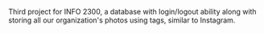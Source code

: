 Third project for INFO 2300, a database with login/logout ability along with storing all our organization's photos using tags, similar to Instagram.

